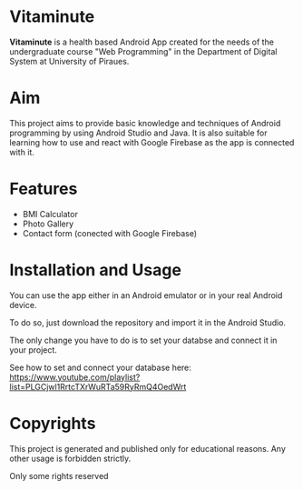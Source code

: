 # Vitaminute

**Vitaminute** is a health based Android App created for the needs of the undergraduate course "Web Programming" in the Department of Digital System at University of Piraues.

# Aim

This project aims to provide basic knowledge and techniques of Android programming by using Android Studio and Java.
It is also suitable for learning how to use and react with Google Firebase as the app is connected with it.

# Features

  - BMI Calculator
  - Photo Gallery 
  - Contact form (conected with Google Firebase)

# Installation and Usage

You can use the app either in an Android emulator or in your real Android device. 

To do so, just download the repository and import it in the Android Studio.

The only change you have to do is to set your databse and connect it in your project.

See how to set and connect your database here: https://www.youtube.com/playlist?list=PLGCjwl1RrtcTXrWuRTa59RyRmQ4OedWrt

# Copyrights 

This project is generated and published only for educational reasons.
Any other usage is forbidden strictly.

Only some rights reserved
